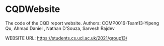 # CQDWebsite
The code of the CQD report website.
Authors: COMP0016-Team13-Yipeng Qu, Ahmad Daniel , Nathan D'Souza, Sarvesh Rajdev

WEBSITE URL: https://students.cs.ucl.ac.uk/2021/group13/
